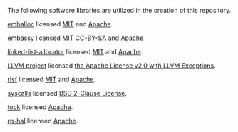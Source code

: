 The following software libraries are utilized in the creation of this repository.

[emballoc](https://github.com/jfrimmel/emballoc) licensed [MIT](https://github.com/llvm/llvm-project/blob/main/LICENSE.TXT) and [Apache](https://github.com/jfrimmel/emballoc/blob/main/LICENSE-APACHE).

[embassy](https://github.com/embassy-rs/embassy) licensed [MIT](https://github.com/embassy-rs/embassy/blob/main/LICENSE-MIT) [CC-BY-SA](https://github.com/embassy-rs/embassy/blob/main/LICENSE-CC-BY-SA) and [Apache](https://github.com/embassy-rs/embassy/blob/main/LICENSE-Apache)

[linked-list-allocator](https://github.com/rust-osdev/linked-list-allocator) licensed [MIT](https://github.com/rust-osdev/linked-list-allocator/blob/main/LICENSE-MIT) and [Apache](https://github.com/rust-osdev/linked-list-allocator/blob/main/LICENSE-APACHE).

[LLVM project](https://github.com/llvm/llvm-project) licensed [the Apache License v2.0 with LLVM Exceptions](https://github.com/llvm/llvm-project/blob/main/LICENSE.TXT).

[rlsf](https://github.com/yvt/rlsf) licensed [MIT](https://github.com/yvt/rlsf/blob/main/LICENSE-MIT) and [Apache](https://github.com/yvt/rlsf/blob/main/LICENSE-APACHE).

[syscalls](https://github.com/jasonwhite/syscalls) licensed [BSD 2-Clause License](https://github.com/jasonwhite/syscalls/blob/main/LICENSE).

[tock](https://github.com/tock/tock) licensed [Apache](https://github.com/tock/tock/blob/master/LICENSE-APACHE).

[rp-hal](https://github.com/rp-rs/rp-hal) licensed [Apache](https://github.com/rp-rs/rp-hal/blob/main/LICENSE-APACHE).

